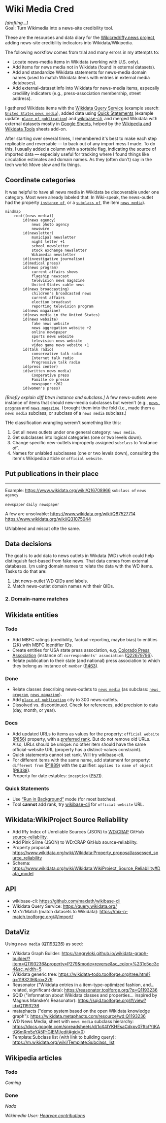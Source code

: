 # Wiki Media Cred
*[drafting…]*  
Goal: Turn Wikimedia into a news-site credibility tool.

These are the resources and data diary for the <a href="https://misinfocon.com/turning-wikimedia-into-a-news-site-credibility-tool-422dbf28fdec">Wikicred/Iffy.news project</a>, adding news-site credibility indicators into Wikidata/Wikipedia.

The following workflow comes from trial and many errors in my attempts to:
* Locate news-media items in Wikidata (working with U.S. only).
* Add items for news media not in Wikidata (found in external datasets).
* Add and standardize Wikidata statements for news-media domain names (used to match Wikidata items with entries in external media databases).
* Add external-dataset info into Wikidata for news-media items, especally crediility indicaters (e.g., press-association membership, street address).

I gathered Wikidata items with the [Wikidata Query Service](https://query.wikidata.org/) (example search: [`United States` `news media`](https://w.wiki/6k32)), added data using [Quick Statements](https://quickstatements.toolforge.org/#/) (example update: [`place of publication`](https://quickstatements.toolforge.org/#/batch/128928)) and [wikibase-cli](https://github.com/maxlath/wikibase-cli), and merged Wikidata with external datasets mostly in [Google Sheets](https://docs.google.com/spreadsheets/d/1iriRBIkiE2dyhoT1ZWCVGcHhAWvdXZTA_1hBIF-_B5A/edit#gid=266534370), helped by the [Wikipedia and Wikidata Tools](https://workspace.google.com/marketplace/app/wikipedia_and_wikidata_tools/595109124715) sheets add-on.

After starting over several times, I remembered it's best to make each step replicable and reversable — to back out of any import mess I made. To do this, I usually added a column with a sortable flag, indicating the source of imported data — especialy useful for tracking where I found things like circulation estimates and domain names. As they (often don't) say in the tech world: Move slow and fix things.

## Coordinate categories
It was helpful to have all news media in Wikidata be discoverable under one category. Most were already labeled that: In Wiki-speak, the news-outlet had the property [`instance of`](https://www.wikidata.org/wiki/Property:P31), or a [`subclass of`](https://www.wikidata.org/wiki/Property:P279), the item [`news media`](https://www.wikidata.org/wiki/Q1193236)).
```mermaid
mindmap
	root((news media))
		id(news agency)
			news photo agency
			newswire
		id(newsletter)
			municipal newsletter
			night letter +1
			school newsletter
			stock exchange newsletter
			Wikimedia newsletter
		id(investigative journalism)	
		id(medical press)	
		id(news program)	
			current affairs shows
			flagship newscast
			television news magazine
			United States cable news
		id(news broadcasting)	
			children's broadcasted news
			current affairs
			election broadcast
			reporting television program
		id(news magazine)
		id(news media in the United States)
		id(news website)
			fake news website
			news aggregation website +2
			online newspaper
			sports news website
			television news website
			video game news website +1
		id(talk radio)
			conservative talk radio
			Internet talk radio
			Progressive talk radio
		id(press center)	
		id(written news media)
			Cooperative press
			Famille de presse
			newspaper +202
		id(women's press)
 ```

*[Briefly explain diff btwn instance and subclass.]* A few news-outlets were instance of items that should new-media subclasses but weren't (e.g., [`news program`](https://www.wikidata.org/wiki/Q1358344) and  [`news magazine`](https://www.wikidata.org/wiki/Q1684600). I brought them into the fold (i.e., made them a `news media` subclass, or subclass of a `news media` subclass.)

THe classification wrangling werem't something like this:
1. Get all news outlets under one general category: `news media`.
2. Get subclasses into logical categories (one or two levels down).
3. Change specific new-outlets improperly assigned `subclass` to 'instance of`.
4. Names for unlabled subclasses (one or two levels down), consulting the item's Wikipedia article or `official website`.

## Put publications in their place

-----
Example: https://www.wikidata.org/wiki/Q16708966 `subclass of` `news agency`

`newspaper` `daily newspaper`

A few are unsolvable: https://www.wikidata.org/wiki/Q87527714
https://www.wikidata.org/wiki/Q31075044

UNlableed and miscat ofte the same.

## Data decisions
The goal is to add data to news outlets in Wikdata (WD) which could help distinguish fact-based from fake news. That data comes from external databases. I;m using domain names to relate the data with the WD items. Tasks to do that are:
1. List news-outlet WD QIDs and labels.
1. Match news-outlet domain names with their QIDs.



### 2. Domain-name matches

## Wikidata entities

### Todo
* Add MBFC ratings (credibility, factual-reporting, maybe bias) to entities (2K) with MBFC Identifier IDs.
* Create entities for USA state press association, e.g, [Colorado Press Association](https://www.wikidata.org/wiki/Q5148862) (instance of: `correspondents' association` (<a href="https://www.wikidata.org/wiki/Q22679796">Q22679796</a>).
* Relate publication to their state (and national) press association to which they belong as instance of: `member` ([P463](https://www.wikidata.org/wiki/Property:P463)).

### Done
* Relate classes describing news-outlets to [`news media`](https://www.wikidata.org/wiki/Q1193236) (as subclass: [`news program`](https://www.wikidata.org/wiki/Q1358344),  [`news magazine`](https://www.wikidata.org/wiki/Q1684600)).
* Add [`place of publication`](https://www.wikidata.org/wiki/Property:P291) city to 300 news-outlets.
* Dissolved vs. discontinued. Check for references, add precision to data (day, month, or year).

### Docs
* Add updated URLs to items as values for the property: `official website` ([P856](https://www.wikidata.org/wiki/Property:P856)) property, with a [preferred rank](https://www.wikidata.org/wiki/Help:Ranking#Preferred_rank). But do not remove old URLs. Also, URLs should be unique: no other item should have the same official-website URL (property has a distinct-values constraint).
* Quick statements cannot set rank. Will try wikibase-cli.
* For different items with the same name, add statement for property: `different from` ([P1889](https://www.wikidata.org/wiki/Property:P18890)) with the qualifier: `applies to name of object` ([P8338](https://www.wikidata.org/wiki/Property:P8338)).
* Property for date estables: `inception` ([P571](https://www.wikidata.org/wiki/Property:P571)).

### Quick Statements
* Use [“Run in Background”](https://www.wikidata.org/wiki/Help:QuickStatements#Using_QuickStatements_version_2_in_batch_mode) mode (for most batches).
* Tool **cannot** add rank, try [wikibase-cli](https://github.com/maxlath/wikibase-cli) for `official website` URL.

## Wikidata:WikiProject Source Reliability
* Add Iffy Index of Unreliable Sources (JSON) to [WD:CRAP](https://www.wikidata.org/wiki/Wikidata:WikiProject_Source_Reliability) GitHub [source-reliability](https://github.com/the-interlace/source-reliability).
* Add Pink Slime (JSON) to WD:CRAP GitHub source-reliability.
* Property proposal: https://www.wikidata.org/wiki/Wikidata:Property_proposal/assessed_source_reliability 
* Schema: https://www.wikidata.org/wiki/Wikidata:WikiProject_Source_Reliability#Data_model

## API
* wikibase-cli: https://github.com/maxlath/wikibase-cli
* Wikidata Query Service: https://query.wikidata.org/
* Mix'n'Match (match datasets to Wikidata): https://mix-n-match.toolforge.org/#/import/

## DataViz
Using `news media` ([Q1193236](https://www.wikidata.org/wiki/Q1193236)) as seed:
* Wikidata Graph Builder: https://angryloki.github.io/wikidata-graph-builder/?item=Q1193236&property=P279&mode=reverse&sc_color=%231c5ec3c4&sc_width=5
* Wikidata generic tree: https://wikidata-todo.toolforge.org/tree.html?q=1193236&rp=279
* Reasonator ("Wikidata entries in a item-type-optimized fashion, and… related, significant data): https://reasonator.toolforge.org/?q=Q1193236
* SQID ("information about Wikidata classes and properties…  inspired by Magnus Manske's Reasonator): https://sqid.toolforge.org/#/view?id=Q1193236
* mataphacts ("demo system based on the open Wikidata knowledge graph"): https://wikidata.metaphacts.com/resource/wd:Q1193236
* WD News Media, sheet with `news media` subclass hierarchy: https://docs.google.com/spreadsheets/d/1oX4IYKHEsaCdkpv07ftcfYtKAtG6mRm5eYA5P-GIEMI/edit#gid=0)
* Template:Subclass list (with link to building query): https://m.wikidata.org/wiki/Template:Subclass_list

## Wikipedia articles
### Todo
*Coming*

### Done
*Nada*

*Wikimedia User: <a href="https://www.wikidata.org/wiki/Special:Contributions/Hearvox">Hearvox contributions</a>*
